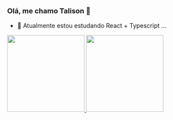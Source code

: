### Olá, me chamo Talison 👋

- 🌱 Atualmente estou estudando React + Typescript ...

<div align="center" style="display:flex">
  <a href="https://github.com/Soncosta-sys">
  <img height="180em" src="https://github-readme-stats.vercel.app/api?username=Soncosta-sys&show_icons=true&theme=dracula&include_all_commits=true&count_private=true"/>
  <img height="180em" src="https://github-readme-stats.vercel.app/api/top-langs/?username=Soncosta-sys&layout=compact&langs_count=7&theme=dracula"/>
</div>
  

